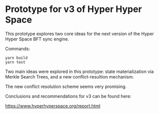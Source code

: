 # Prototype for v3 of Hyper Hyper Space

This prototype explores two core ideas for the next version of the Hyper Hyper Space BFT sync engine.

Commands:
```
yarn build
yarn test
```
Two main ideas were explored in this prototype: state materialization via Merkle Search Trees, and a new conflict-resultion mechanism.

The new conflict resolution scheme seems very promising.

Conclusions and recommendations for v3 can be found here:

https://www.hyperhyperspace.org/report.html
